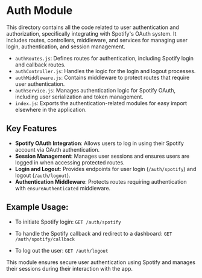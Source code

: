 # Auth Module
This directory contains all the code related to user authentication and authorization, specifically integrating with Spotify's OAuth system. It includes routes, controllers, middleware, and services for managing user login, authentication, and session management.

- `authRoutes.js`: Defines routes for authentication, including Spotify login and callback routes.
- `authController.js`: Handles the logic for the login and logout processes.
- `authMiddleware.js`: Contains middleware to protect routes that require user authentication.
- `authService.js`: Manages authentication logic for Spotify OAuth, including user serialization and token management.
- `index.js`: Exports the authentication-related modules for easy import elsewhere in the application.

## Key Features
- **Spotify OAuth Integration**: Allows users to log in using their Spotify account via OAuth authentication.
- **Session Management**: Manages user sessions and ensures users are logged in when accessing protected routes.
- **Login and Logout**: Provides endpoints for user login (`/auth/spotify`) and logout (`/auth/logout`).
- **Authentication Middleware**: Protects routes requiring authentication with `ensureAuthenticated` middleware.

## Example Usage:
- To initiate Spotify login: `GET /auth/spotify`

- To handle the Spotify callback and redirect to a dashboard: `GET /auth/spotify/callback`

- To log out the user: `GET /auth/logout`

This module ensures secure user authentication using Spotify and manages their sessions during their interaction with the app.